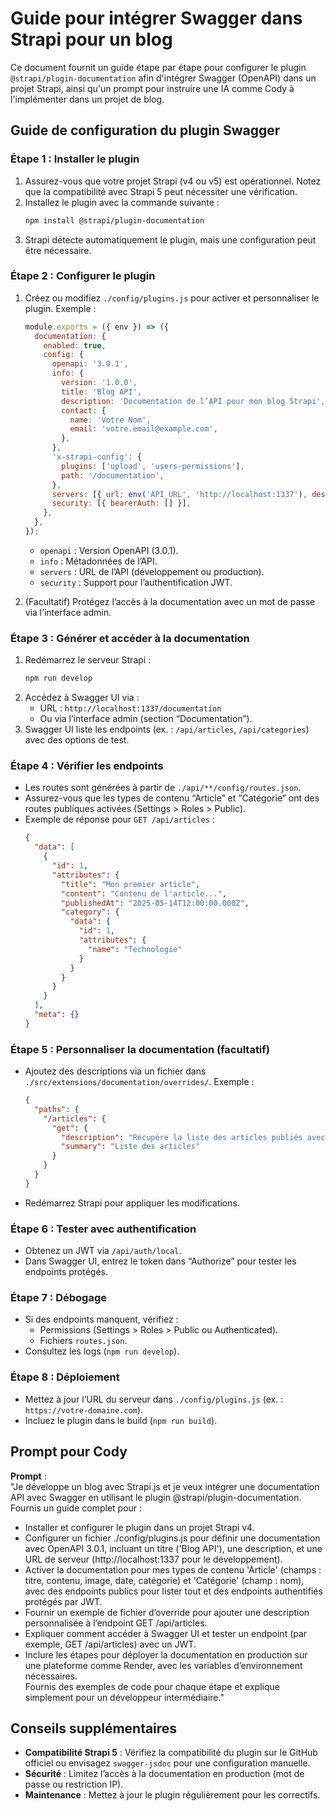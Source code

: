 # Guide pour intégrer Swagger dans Strapi pour un blog

Ce document fournit un guide étape par étape pour configurer le plugin `@strapi/plugin-documentation` afin d'intégrer Swagger (OpenAPI) dans un projet Strapi, ainsi qu'un prompt pour instruire une IA comme Cody à l'implémenter dans un projet de blog.

## Guide de configuration du plugin Swagger

### Étape 1 : Installer le plugin
1. Assurez-vous que votre projet Strapi (v4 ou v5) est opérationnel. Notez que la compatibilité avec Strapi 5 peut nécessiter une vérification.
2. Installez le plugin avec la commande suivante :
   ```bash
   npm install @strapi/plugin-documentation
   ```
3. Strapi détecte automatiquement le plugin, mais une configuration peut être nécessaire.

### Étape 2 : Configurer le plugin
1. Créez ou modifiez `./config/plugins.js` pour activer et personnaliser le plugin. Exemple :
   ```javascript
   module.exports = ({ env }) => ({
     documentation: {
       enabled: true,
       config: {
         openapi: '3.0.1',
         info: {
           version: '1.0.0',
           title: 'Blog API',
           description: 'Documentation de l’API pour mon blog Strapi',
           contact: {
             name: 'Votre Nom',
             email: 'votre.email@example.com',
           },
         },
         'x-strapi-config': {
           plugins: ['upload', 'users-permissions'],
           path: '/documentation',
         },
         servers: [{ url: env('API_URL', 'http://localhost:1337'), description: 'Serveur local' }],
         security: [{ bearerAuth: [] }],
       },
     },
   });
   ```
   - `openapi` : Version OpenAPI (3.0.1).
   - `info` : Métadonnées de l’API.
   - `servers` : URL de l’API (développement ou production).
   - `security` : Support pour l’authentification JWT.

2. (Facultatif) Protégez l’accès à la documentation avec un mot de passe via l’interface admin.

### Étape 3 : Générer et accéder à la documentation
1. Redémarrez le serveur Strapi :
   ```bash
   npm run develop
   ```
2. Accédez à Swagger UI via :
   - URL : `http://localhost:1337/documentation`
   - Ou via l’interface admin (section “Documentation”).
3. Swagger UI liste les endpoints (ex. : `/api/articles`, `/api/categories`) avec des options de test.

### Étape 4 : Vérifier les endpoints
- Les routes sont générées à partir de `./api/**/config/routes.json`.
- Assurez-vous que les types de contenu “Article” et “Catégorie” ont des routes publiques activées (Settings > Roles > Public).
- Exemple de réponse pour `GET /api/articles` :
   ```json
   {
     "data": [
       {
         "id": 1,
         "attributes": {
           "title": "Mon premier article",
           "content": "Contenu de l'article...",
           "publishedAt": "2025-05-14T12:00:00.000Z",
           "category": {
             "data": {
               "id": 1,
               "attributes": {
                 "name": "Technologie"
               }
             }
           }
         }
       }
     ],
     "meta": {}
   }
   ```

### Étape 5 : Personnaliser la documentation (facultatif)
- Ajoutez des descriptions via un fichier dans `./src/extensions/documentation/overrides/`. Exemple :
   ```json
   {
     "paths": {
       "/articles": {
         "get": {
           "description": "Récupère la liste des articles publiés avec leurs catégories",
           "summary": "Liste des articles"
         }
       }
     }
   }
   ```
- Redémarrez Strapi pour appliquer les modifications.

### Étape 6 : Tester avec authentification
- Obtenez un JWT via `/api/auth/local`.
- Dans Swagger UI, entrez le token dans “Authorize” pour tester les endpoints protégés.

### Étape 7 : Débogage
- Si des endpoints manquent, vérifiez :
  - Permissions (Settings > Roles > Public ou Authenticated).
  - Fichiers `routes.json`.
- Consultez les logs (`npm run develop`).

### Étape 8 : Déploiement
- Mettez à jour l’URL du serveur dans `./config/plugins.js` (ex. : `https://votre-domaine.com`).
- Incluez le plugin dans le build (`npm run build`).

## Prompt pour Cody

**Prompt** :  
"Je développe un blog avec Strapi.js et je veux intégrer une documentation API avec Swagger en utilisant le plugin @strapi/plugin-documentation. Fournis un guide complet pour :  
- Installer et configurer le plugin dans un projet Strapi v4.  
- Configurer un fichier ./config/plugins.js pour définir une documentation avec OpenAPI 3.0.1, incluant un titre ('Blog API'), une description, et une URL de serveur (http://localhost:1337 pour le développement).  
- Activer la documentation pour mes types de contenu 'Article' (champs : titre, contenu, image, date, catégorie) et 'Catégorie' (champ : nom), avec des endpoints publics pour lister tout et des endpoints authentifiés protégés par JWT.  
- Fournir un exemple de fichier d’override pour ajouter une description personnalisée à l’endpoint GET /api/articles.  
- Expliquer comment accéder à Swagger UI et tester un endpoint (par exemple, GET /api/articles) avec un JWT.  
- Inclure les étapes pour déployer la documentation en production sur une plateforme comme Render, avec les variables d’environnement nécessaires.  
Fournis des exemples de code pour chaque étape et explique simplement pour un développeur intermédiaire."

## Conseils supplémentaires
- **Compatibilité Strapi 5** : Vérifiez la compatibilité du plugin sur le GitHub officiel ou envisagez `swagger-jsdoc` pour une configuration manuelle.
- **Sécurité** : Limitez l’accès à la documentation en production (mot de passe ou restriction IP).
- **Maintenance** : Mettez à jour le plugin régulièrement pour les correctifs.
